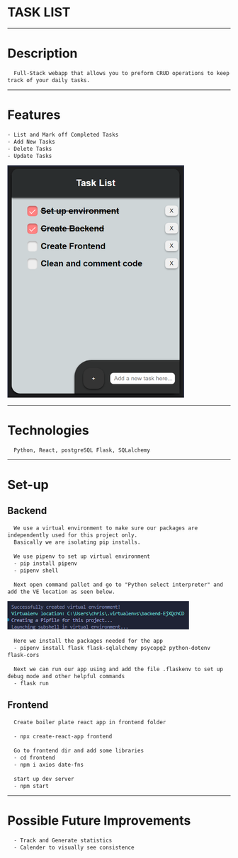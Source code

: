 # TASK LIST 
---
# Description
      Full-Stack webapp that allows you to preform CRUD operations to keep track of your daily tasks.
---
# Features
    - List and Mark off Completed Tasks
    - Add New Tasks
    - Delete Tasks
    - Update Tasks

![Alt text](image-1.png)



---
# Technologies
      Python, React, postgreSQL Flask, SQLalchemy

---
# Set-up

## Backend 

      We use a virtual environment to make sure our packages are independently used for this project only. 
      Basically we are isolating pip installs.

      We use pipenv to set up virtual environment
      - pip install pipenv
      - pipenv shell

      Next open command pallet and go to "Python select interpreter" and add the VE location as seen below.

![Alt text](image.png) 

      Here we install the packages needed for the app
      - pipenv install flask flask-sqlalchemy psycopg2 python-dotenv flask-cors

      Next we can run our app using and add the file .flaskenv to set up debug mode and other helpful commands
      - flask run

## Frontend

      Create boiler plate react app in frontend folder

      - npx create-react-app frontend

      Go to frontend dir and add some libraries
      - cd frontend
      - npm i axios date-fns

      start up dev server     
      - npm start
---
# Possible Future Improvements

      - Track and Generate statistics
      - Calender to visually see consistence